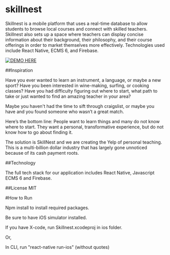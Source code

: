 # skillnest

Skillnest is a mobile platform that uses a real-time database to allow students to browse local courses and connect with skilled teachers. Skillnest also sets up a space where teachers can display concise information about their background, their philosophy, and their course offerings in order to market themselves more effectively. Technologies used include React Native, ECMS 6, and Firebase.

[![DEMO HERE](/imgs/skillnest-logo.png)](https://youtu.be/ysyDFT27_ug)

##Inspiration

Have you ever wanted to learn an instrument, a language, or maybe a new sport?
Have you been interested in wine-making, surfing, or cooking classes?
Have you had difficulty figuring out where to start, what path to take or just wanted to find an amazing teacher in your area?  

Maybe you haven't had the time to sift through craigslist, or maybe you have and you found someone who wasn’t a great match.

Here’s the bottom line: People want to learn things and many do not know where to start.  They want a personal, transformative experience, but do not know how to go about finding it.

The solution is SkillNest and we are creating the Yelp of personal teaching.  This is a multi-billion dollar industry that has largely gone unnoticed because of its cash payment roots. 

##Technology

The full tech stack for our application includes React Native, Javascript ECMS 6 and Firebase.

##License
MIT

#How to Run

Npm install to install required packages.

Be sure to have iOS simulator installed.

If you have X-code, run Skillnest.xcodeproj in ios folder.

Or,

In CLI, run "react-native run-ios" (without quotes)
